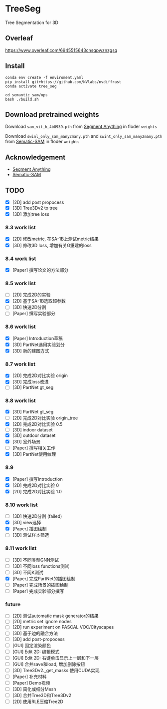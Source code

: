 # TreeSeg

Tree Segmentation for 3D

## Overleaf

https://www.overleaf.com/6945515643cnsqpwznzgsq

## Install

```shell
conda env create -f enviroment.yaml
pip install git+https://github.com/NVlabs/nvdiffrast
conda activate tree_seg

cd semantic_sam/ops
bash ./build.sh
```

## Download pretrained weights

Download `sam_vit_h_4b8939.pth` from [Segment Anything](https://github.com/facebookresearch/segment-anything) in floder `weights`

Download `swinl_only_sam_many2many.pth` and `swint_only_sam_many2many.pth` from  [Sematic-SAM](https://github.com/UX-Decoder/Semantic-SAM/tree/main) in floder `weights`

## Acknowledgement

- [Segment Anything](https://github.com/facebookresearch/segment-anything)
- [Sematic-SAM](https://github.com/UX-Decoder/Semantic-SAM/tree/main)

## TODO

- [x] [2D] add post propocess
- [x] [3D] Tree3Dv2 to tree
- [x] [3D] 添加tree loss

### 8.3 work list 
- [x] [2D] 修改metric, 在SA-1B上测试metric结果
- [x] [3D] 修改3D loss, 增加有关G重建的loss

### 8.4 work list
- [x] [Paper] 撰写论文的方法部分

### 8.5 work list
- [ ] [2D] 完成2D的实验
- [x] [2D] 基于SA-1B选取超参数
- [ ] [3D] 快速2D分割
- [ ] [Paper] 撰写实验部分
### 8.6 work list
- [x] [Paper] Introduction草稿
- [x] [3D] PartNet选用实验划分
- [x] [3D] 新的建图方式

### 8.7 work list
- [x] [2D] 完成2D对比实验 origin
- [x] [3D] 完成loss改进
- [ ] [3D] PartNet gt_seg

### 8.8 work list
- [x] [3D] PartNet gt_seg
- [ ] [2D] 完成2D对比实验 origin_tree
- [x] [2D] 完成2D对比实验 0.5
- [ ] [3D] indoor dataset
- [x] [3D] outdoor dataset
- [x] [3D] 室外场景
- [ ] [Paper] 撰写相关工作
- [x] [3D] PartNet使用纹理

### 8.9  
- [x] [Paper] 撰写Introduction
- [x] [2D] 完成2D对比实验 0
- [x] [2D] 完成2D对比实验 1.0

### 8.10 work list
- [ ] [3D] 快速2D分割 (failed)
- [x] [3D] view选择
- [x] [Paper] 插图绘制
- [ ] [3D] 测试样本筛选

### 8.11 work list
- [ ] [3D] 不同类型GNN测试
- [ ] [3D] 不同loss functions测试
- [ ] [3D] 不同K测试
- [x] [Paper] 完成PartNet的插图绘制
- [ ] [Paper] 完成场景的插图绘制
- [ ] [Paper] 完成实验部分撰写

### future
- [ ] [2D] 测试automatic mask generator的结果
- [ ] [2D] metric set ignore nodes
- [ ] [2D] run experiment on PASCAL VOC/Cityscapes
- [ ] [3D] 基于边的融合方法
- [ ] [3D] add post-propocess
- [ ] [GUI] 固定渲染颜色
- [ ] [GUI] Edit 2D: 编辑模式
- [ ] [GUI] Edit 2D: 右键单击显示上一层和下一层
- [ ] [GUI] 合并save和load, 增加删除按钮
- [ ] [3D] Tree3Dv2._get_masks 使用CUDA实现
- [ ] [Paper] 补充材料
- [ ] [Paper] Demo视频
- [ ] [3D] 简化或细分Mesh
- [ ] [3D] 合并Tree3D和Tree3Dv2
- [ ] [2D] 使用RLE压缩Tree2D